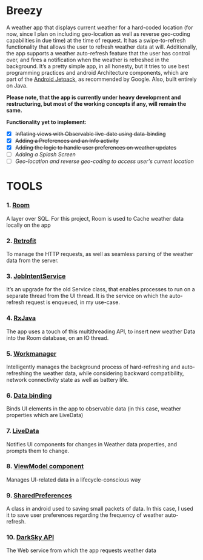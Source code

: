 # Breezy

A weather app that displays current weather for a hard-coded location (for now, since I plan on including geo-location as well as reverse geo-coding capabilities in due time) at the time of request. It has a swipe-to-refresh functionality that allows the user to refresh weather data at will. Additionally, the app supports a weather auto-refresh feature that the user has control over, and fires a notification when the weather is refreshed in the background.
It’s a pretty simple app, in all honesty, but it tries to use best programming practices and android Architecture components, which are part of the [Android Jetpack](https://www.youtube.com/watch?v=LmkKFCfmnhQ), as recommended by Google.
Also, built entirely on Java.

**Please note, that the app is currently under heavy development and restructuring, but most of the working concepts if any, will remain the same.**

**Functionality yet to implement:**
- [x] ~~Inflating views with Observable live-date using data-binding~~
- [x] ~~Adding a Preferences and an Info activity~~
- [x] ~~Adding the logic to handle user preferences on weather updates~~
- [ ] *Adding a Splash Screen*
- [ ] *Geo-location and reverse geo-coding to access user's current location*

# TOOLS
### 1.	[Room](https://www.youtube.com/watch?v=SKWh4ckvFPM)

A layer over SQL. For this project, Room is used to Cache weather data locally on the app

### 2.	[Retrofit](https://www.youtube.com/watch?v=4JGvDUlfk7Y&list=PLrnPJCHvNZuCbuD3xpfKzQWOj3AXybSaM)

To manage the HTTP requests, as well as seamless parsing of the weather data from the server.

### 3.	[JobIntentService](https://www.youtube.com/watch?v=B4gFbWnNpac)

It’s an upgrade for the old Service class, that enables processes to run on a separate thread from the UI thread. It is the service on which the auto-refresh request is enqueued, in my use-case.

### 4.	[RxJava](https://www.google.com/url?sa=t&rct=j&q=&esrc=s&source=web&cd=3&cad=rja&uact=8&ved=2ahUKEwjZ3-a-vZrpAhUQkxQKHYWkBjoQFjACegQIAhAB&url=https%3A%2F%2Fgithub.com%2FReactiveX%2FRxAndroid&usg=AOvVaw3R1elAynpxKgfVUYOvIguC)

The app uses a touch of this multithreading API, to insert new weather Data into the Room database, on an IO thread.

### 5.	[Workmanager](https://www.youtube.com/watch?v=pe_yqM16hPQ)

Intelligently manages the background process of hard-refreshing and auto-refreshing the weather data, while considering backward compatibility, network connectivity state as well as battery life.

### 6.	[Data binding](https://www.youtube.com/watch?v=T-nQP9fidKU&t=30s)

Binds UI elements in the app to observable data (in this case, weather properties which are LiveData)

### 7.	[LiveData](https://www.youtube.com/watch?v=OMcDk2_4LSk&t=33s)

Notifies UI components for changes in Weather data properties, and prompts them to change.

### 8.	[ViewModel component](https://www.youtube.com/watch?v=5qlIPTDE274)

Manages UI-related data in a lifecycle-conscious way


### 9.	[SharedPreferences](https://www.google.com/url?sa=t&rct=j&q=&esrc=s&source=web&cd=11&cad=rja&uact=8&ved=2ahUKEwiI697wuZrpAhUKdxoKHXb5BcgQFjAKegQIAxAB&url=https%3A%2F%2Fdeveloper.android.com%2Ftraining%2Fdata-storage%2Fshared-preferences&usg=AOvVaw1pvPHLCKq3V7wVe7Md_iyT)

A class in android used to saving small packets of data. In this case, I used it to save user preferences regarding the frequency of weather auto-refresh.

### 10.	[DarkSky API](https://darksky.net/dev)

The Web service from which the app requests weather data


 
